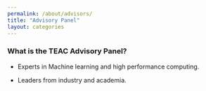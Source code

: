```yaml
---
permalink: /about/advisors/
title: "Advisory Panel"
layout: categories
---
```


### What is the TEAC Advisory Panel?

- Experts in Machine learning and high performance computing.

- Leaders from industry and academia. 
